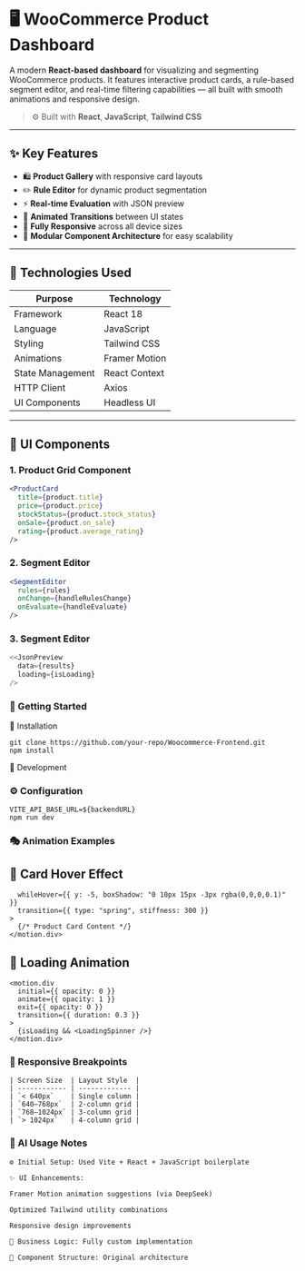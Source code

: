 # 🖥️ WooCommerce Product Dashboard

A modern **React-based dashboard** for visualizing and segmenting WooCommerce products. It features interactive product cards, a rule-based segment editor, and real-time filtering capabilities — all built with smooth animations and responsive design.

> ⚙️ Built with **React**, **JavaScript**, **Tailwind CSS**

---

## ✨ Key Features

- 🛍️ **Product Gallery** with responsive card layouts
- ✏️ **Rule Editor** for dynamic product segmentation
- ⚡ **Real-time Evaluation** with JSON preview
- 🎨 **Animated Transitions** between UI states
- 📱 **Fully Responsive** across all device sizes
- 🧩 **Modular Component Architecture** for easy scalability

---

## 🧱 Technologies Used

| Purpose          | Technology    |
| ---------------- | ------------- |
| Framework        | React 18      |
| Language         | JavaScript    |
| Styling          | Tailwind CSS  |
| Animations       | Framer Motion |
| State Management | React Context |
| HTTP Client      | Axios         |
| UI Components    | Headless UI   |

---

## 🎨 UI Components

### 1. Product Grid Component

```jsx
<ProductCard
  title={product.title}
  price={product.price}
  stockStatus={product.stock_status}
  onSale={product.on_sale}
  rating={product.average_rating}
/>
```

### 2. Segment Editor

```jsx
<SegmentEditor
  rules={rules}
  onChange={handleRulesChange}
  onEvaluate={handleEvaluate}
/>
```

### 3. Segment Editor

```jsx
<<JsonPreview
  data={results}
  loading={isLoading}
/>
```

### 🚀 Getting Started

🧩 Installation

```
git clone https://github.com/your-repo/Woocommerce-Frontend.git
npm install
```

🧪 Development

### ⚙️ Configuration

```
VITE_API_BASE_URL=${backendURL}
npm run dev
```

### 🎭 Animation Examples

## 🔹 Card Hover Effect

```<motion.div
  whileHover={{ y: -5, boxShadow: "0 10px 15px -3px rgba(0,0,0,0.1)" }}
  transition={{ type: "spring", stiffness: 300 }}
>
  {/* Product Card Content */}
</motion.div>
```

## 🔹 Loading Animation

```
<motion.div
  initial={{ opacity: 0 }}
  animate={{ opacity: 1 }}
  exit={{ opacity: 0 }}
  transition={{ duration: 0.3 }}
>
  {isLoading && <LoadingSpinner />}
</motion.div>
```

### 📱 Responsive Breakpoints

```
| Screen Size  | Layout Style  |
| ------------ | ------------- |
| `< 640px`    | Single column |
| `640–768px`  | 2-column grid |
| `768–1024px` | 3-column grid |
| `> 1024px`   | 4-column grid |
```

### 🤖 AI Usage Notes
```
⚙️ Initial Setup: Used Vite + React + JavaScript boilerplate

✨ UI Enhancements:

Framer Motion animation suggestions (via DeepSeek)

Optimized Tailwind utility combinations

Responsive design improvements

🧠 Business Logic: Fully custom implementation

🧱 Component Structure: Original architecture
```
